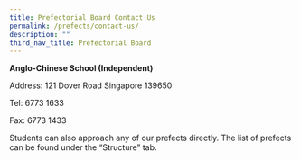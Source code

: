 ```yaml
---
title: Prefectorial Board Contact Us
permalink: /prefects/contact-us/
description: ""
third_nav_title: Prefectorial Board
---
```

**Anglo-Chinese School (Independent)**​

Address: 121 Dover Road Singapore 139650

Tel: 6773 1633

Fax: 6773 1433

​Students can also approach any of our prefects directly. The list of prefects can be found under the “Structure” tab.